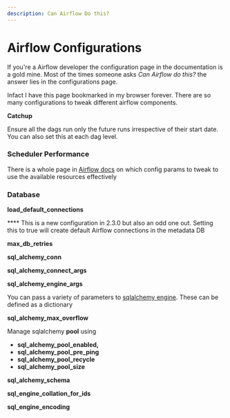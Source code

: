 ```yaml
---
description: Can Airflow Do this?
---
```


# Airflow Configurations

If you're a Airflow developer the configuration page in the documentation is a gold mine. Most of the times someone asks _Can Airflow do this?_ the answer lies in the configurations page.

Infact I have this page bookmarked in my browser forever. There are so many configurations to tweak different airflow components.&#x20;

**Catchup**&#x20;

Ensure all the dags run only the future runs irrespective of their start date. You can also set this at each dag level.

### Scheduler Performance

There is a whole page in [Airflow docs](https://airflow.apache.org/docs/apache-airflow/stable/concepts/scheduler.html?highlight=scheduler#fine-tuning-your-scheduler-performance) on which config params to tweak to use the available resources effectively

### Database

**load\_default\_connections**&#x20;

&#x20;**** This is a new configuration in 2.3.0 but also an odd one out. Setting this to true will create default Airflow connections in the metadata DB

**max\_db\_retries**

**sql\_alchemy\_conn**

**sql\_alchemy\_connect\_args**

**sql\_alchemy\_engine\_args**

&#x20;You can pass a variety of parameters to [sqlalchemy engine](https://docs.sqlalchemy.org/en/14/core/engines.html#engine-creation-api). These can be defined as a dictionary

**sql\_alchemy\_max\_overflow**

Manage sqlalchemy **pool** using&#x20;

* **sql\_alchemy\_pool\_enabled,**&#x20;
* **sql\_alchemy\_pool\_pre\_ping**
* **sql\_alchemy\_pool\_recycle**&#x20;
* **sql\_alchemy\_pool\_size**

**sql\_alchemy\_schema**

**sql\_engine\_collation\_for\_ids**

**sql\_engine\_encoding**



